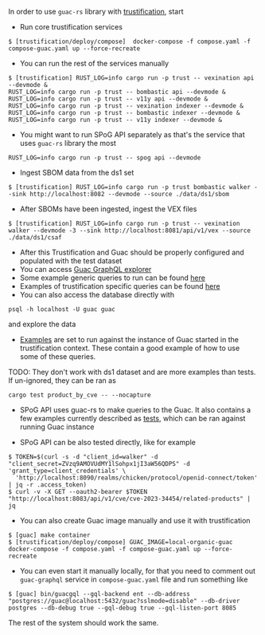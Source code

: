 In order to use `guac-rs` library with [trustification](http://trustification.io), start

* Run core trustification services

```
$ [trustification/deploy/compose]  docker-compose -f compose.yaml -f compose-guac.yaml up --force-recreate
```

* You can run the rest of the services manually

```
$ [trustification] RUST_LOG=info cargo run -p trust -- vexination api --devmode &
RUST_LOG=info cargo run -p trust -- bombastic api --devmode &
RUST_LOG=info cargo run -p trust -- v11y api --devmode &
RUST_LOG=info cargo run -p trust -- vexination indexer --devmode &
RUST_LOG=info cargo run -p trust -- bombastic indexer --devmode &
RUST_LOG=info cargo run -p trust -- v11y indexer --devmode &
```

* You might want to run SPoG API separately as that's the service that uses `guac-rs` library the most

```
RUST_LOG=info cargo run -p trust -- spog api --devmode
```

* Ingest SBOM data from the ds1 set

```
$ [trustification] RUST_LOG=info cargo run -p trust bombastic walker --sink http://localhost:8082 --devmode --source ./data/ds1/sbom
```

* After SBOMs have been ingested, ingest the VEX files

```
$ [trustification] RUST_LOG=info cargo run -p trust -- vexination walker --devmode -3 --sink http://localhost:8081/api/v1/vex --source ./data/ds1/csaf
```

* After this Trustification and Guac should be properly configured and populated with the test dataset
* You can access [Guac GraphQL explorer](http://localhost:8085)
* Some example generic queries to run can be found [here](https://github.com/guacsec/guac/tree/main/pkg/assembler/graphql/examples)
* Examples of trustification specific queries can be found [here](../example/queries/)
* You can also access the database directly with 
```
psql -h localhost -U guac guac
```
and explore the data
* [Examples](../lib/tests/spog.rs) are set to run against the instance of Guac started in the trustification context. These contain a good example of how to use some of these queries.

TODO: They don't work with ds1 dataset and are more examples than tests. If un-ignored, they can be ran as

```
cargo test product_by_cve -- --nocapture
```

* SPoG API uses guac-rs to make queries to the Guac. It also contains a few examples currently described as [tests](https://github.com/trustification/trustification/blob/main/spog/api/src/service/guac.rs), which can be ran against running Guac instance


* SPoG API can be also tested directly, like for example

```
$ TOKEN=$(curl -s -d "client_id=walker" -d "client_secret=ZVzq9AMOVUdMY1lSohpx1jI3aW56QDPS" -d 'grant_type=client_credentials' \
  'http://localhost:8090/realms/chicken/protocol/openid-connect/token' | jq -r .access_token)
$ curl -v -X GET --oauth2-bearer $TOKEN "http://localhost:8083/api/v1/cve/cve-2023-34454/related-products" | jq
```

* You can also create Guac image manually and use it with trustification

```
$ [guac] make container
$ [trustification/deploy/compose] GUAC_IMAGE=local-organic-guac docker-compose -f compose.yaml -f compose-guac.yaml up --force-recreate
```

* You can even start it manually locally, for that you need to comment out `guac-graphql` service in `compose-guac.yaml` file and run something like

```
$ [guac] bin/guacgql --gql-backend ent --db-address "postgres://guac@localhost:5432/guac?sslmode=disable" --db-driver postgres --db-debug true --gql-debug true --gql-listen-port 8085
```
The rest of the system should work the same.
